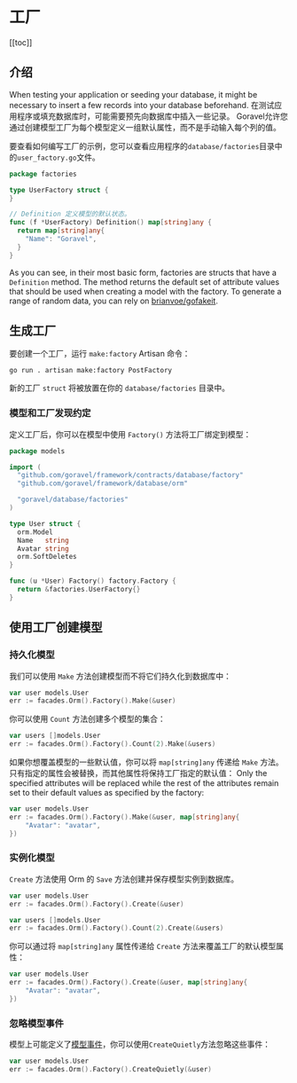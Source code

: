 # 工厂

[[toc]]

## 介绍

When testing your application or seeding your database, it might be necessary to insert a few records into your database beforehand. 在测试应用程序或填充数据库时，可能需要预先向数据库中插入一些记录。 Goravel允许您通过创建模型工厂为每个模型定义一组默认属性，而不是手动输入每个列的值。

要查看如何编写工厂的示例，您可以查看应用程序的`database/factories`目录中的`user_factory.go`文件。

```go
package factories

type UserFactory struct {
}

// Definition 定义模型的默认状态。
func (f *UserFactory) Definition() map[string]any {
  return map[string]any{
    "Name": "Goravel",
  }
}
```

As you can see, in their most basic form, factories are structs that have a `Definition` method. The method returns the default set of attribute values that should be used when creating a model with the factory. To generate a range of random data, you can rely on [brianvoe/gofakeit](https://github.com/brianvoe/gofakeit).

## 生成工厂

要创建一个工厂，运行 `make:factory` Artisan 命令：

```
go run . artisan make:factory PostFactory
```

新的工厂 `struct` 将被放置在你的 `database/factories` 目录中。

### 模型和工厂发现约定

定义工厂后，你可以在模型中使用 `Factory()` 方法将工厂绑定到模型：

```go
package models

import (
  "github.com/goravel/framework/contracts/database/factory"
  "github.com/goravel/framework/database/orm"

  "goravel/database/factories"
)

type User struct {
  orm.Model
  Name   string
  Avatar string
  orm.SoftDeletes
}

func (u *User) Factory() factory.Factory {
  return &factories.UserFactory{}
}
```

## 使用工厂创建模型

### 持久化模型

我们可以使用 `Make` 方法创建模型而不将它们持久化到数据库中：

```go
var user models.User
err := facades.Orm().Factory().Make(&user)
```

你可以使用 `Count` 方法创建多个模型的集合：

```go
var users []models.User
err := facades.Orm().Factory().Count(2).Make(&users)
```

如果你想覆盖模型的一些默认值，你可以将 `map[string]any` 传递给 `Make` 方法。 只有指定的属性会被替换，而其他属性将保持工厂指定的默认值： Only the specified attributes will be replaced while the rest of the attributes remain set to their default values as specified by the factory:

```go
var user models.User
err := facades.Orm().Factory().Make(&user, map[string]any{
    "Avatar": "avatar",
})
```

### 实例化模型

`Create` 方法使用 Orm 的 `Save` 方法创建并保存模型实例到数据库。

```go
var user models.User
err := facades.Orm().Factory().Create(&user)

var users []models.User
err := facades.Orm().Factory().Count(2).Create(&users)
```

你可以通过将 `map[string]any` 属性传递给 `Create` 方法来覆盖工厂的默认模型属性：

```go
var user models.User
err := facades.Orm().Factory().Create(&user, map[string]any{
    "Avatar": "avatar",
})
```

### 忽略模型事件

模型上可能定义了[模型事件](../orm/getting-started#events)，你可以使用`CreateQuietly`方法忽略这些事件：

```go
var user models.User
err := facades.Orm().Factory().CreateQuietly(&user)
```
